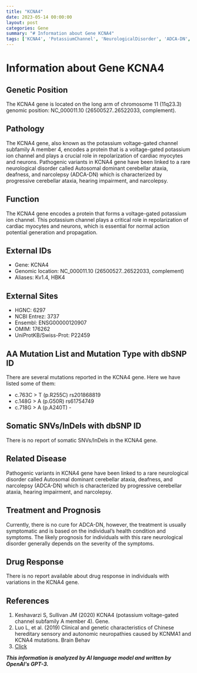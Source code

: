 ```yaml
---
title: "KCNA4"
date: 2023-05-14 00:00:00
layout: post
categories: Gene
summary: "# Information about Gene KCNA4"
tags: ['KCNA4', 'PotassiumChannel', 'NeurologicalDisorder', 'ADCA-DN', 'CerebellarAtaxia', 'Narcolepsy', 'HearingImpairment', 'GeneticVariations']
---
```


# Information about Gene KCNA4

## Genetic Position 
The KCNA4 gene is located on the long arm of chromosome 11 (11q23.3) genomic position: NC_000011.10 (26500527..26522033, complement).

## Pathology 
The KCNA4 gene, also known as the potassium voltage-gated channel subfamily A member 4, encodes a protein that is a voltage-gated potassium ion channel and plays a crucial role in repolarization of cardiac myocytes and neurons. Pathogenic variants in KCNA4 gene have been linked to a rare neurological disorder called Autosomal dominant cerebellar ataxia, deafness, and narcolepsy (ADCA-DN) which is characterized by  progressive cerebellar ataxia, hearing impairment, and narcolepsy.

## Function 
The KCNA4 gene encodes a protein that forms a voltage-gated potassium ion channel. This potassium channel plays a critical role in repolarization of cardiac myocytes and neurons, which is essential for normal action potential generation and propagation.

## External IDs
- Gene: KCNA4
- Genomic location: NC_000011.10 (26500527..26522033, complement)
- Aliases: Kv1.4, HBK4

## External Sites
- HGNC: 6297
- NCBI Entrez: 3737
- Ensembl: ENSG00000120907
- OMIM: 176262
- UniProtKB/Swiss-Prot: P22459

## AA Mutation List and Mutation Type with dbSNP ID
There are several mutations reported in the KCNA4 gene. Here we have listed some of them:
- c.763C > T (p.R255C) rs201868819
- c.148G > A (p.G50R) rs61754749
- c.718G > A (p.A240T) -

## Somatic SNVs/InDels with dbSNP ID
There is no report of somatic SNVs/InDels in the KCNA4 gene.

## Related Disease
Pathogenic variants in KCNA4 gene have been linked to a rare neurological disorder called Autosomal dominant cerebellar ataxia, deafness, and narcolepsy (ADCA-DN) which is characterized by progressive cerebellar ataxia, hearing impairment, and narcolepsy. 

## Treatment and Prognosis
Currently, there is no cure for ADCA-DN, however, the treatment is usually symptomatic and is based on the individual’s health condition and symptoms. The likely prognosis for individuals with this rare neurological disorder generally depends on the severity of the symptoms.

## Drug Response
There is no report available about drug response in individuals with variations in the KCNA4 gene.

## References
1. Keshavarzi S, Sullivan JM (2020) KCNA4 (potassium voltage-gated channel subfamily A member 4). Gene.
2. Luo L, et al. (2019) Clinical and genetic characteristics of Chinese hereditary sensory and autonomic neuropathies caused by KCNMA1 and KCNA4 mutations. Brain Behav
3. [Click](https://www.omim.org/entry/176262?search=176262&highlight=176262)

**_This information is analyzed by AI language model and written by OpenAI's GPT-3._**